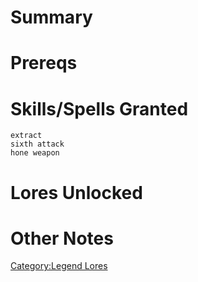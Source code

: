 # Summary

# Prereqs

# Skills/Spells Granted

`extract`  
`sixth attack`  
`hone weapon`

# Lores Unlocked

# Other Notes

[Category:Legend Lores](Category:Legend_Lores "wikilink")
